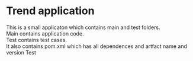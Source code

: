 # Trend application

This is a small applicaton which contains main and test folders.  
Main contains application code.  
Test contains test cases.  
It also contains pom.xml which has all dependences and artfact name and version
Test

